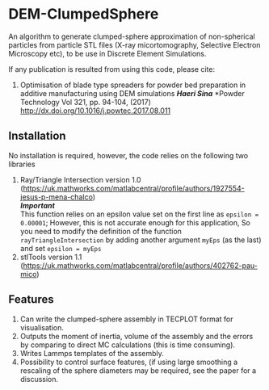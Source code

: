 # DEM-ClumpedSphere
An algorithm to generate clumped-sphere approximation of non-spherical particles from particle STL files (X-ray micortomography, Selective Electron Microscopy etc), to be use in Discrete Element Simulations. 

If any publication is resulted from using this code, please cite: 

 1. Optimisation of blade type spreaders for powder bed preparation in additive manufacturing using DEM simulations
    ***Haeri Sina***
    *Powder Technology Vol 321, pp. 94-104, (2017)
    http://dx.doi.org/10.1016/j.powtec.2017.08.011

## Installation

No installation is required, however, the code relies on the following two libraries
 1. Ray/Triangle Intersection version 1.0 (https://uk.mathworks.com/matlabcentral/profile/authors/1927554-jesus-p-mena-chalco)  
 ***Important***  
 This function relies on an epsilon value set on the first line as `epsilon = 0.00001`;
 However, this is not accurate enough for this application, So you need to modify the definition of the function
 `rayTriangleIntersection` by adding another argument `myEps` (as the last) and set `epsilon = myEps`  
 2. stlTools version 1.1 (https://uk.mathworks.com/matlabcentral/profile/authors/402762-pau-mico)

## Features
 1. Can write the clumped-sphere assembly in TECPLOT format for visualisation.
 2. Outputs the moment of inertia, volume of the assembly and the errors by comparing to direct MC calculations (this is time consuming).
 3.  Writes Lammps templates of the assembly.
 4. Possibility to control surface features, (if using large smoothing a rescaling of the sphere diameters may be required, see the paper for a discussion.
